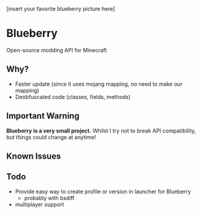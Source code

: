 [insert your favorite blueberry picture here]

# Blueberry

Open-source modding API for Minecraft

## Why?
- Faster update (since it uses mojang mapping, no need to make our mapping)
- Deobfuscated code (classes, fields, methods)

## Important Warning
**Blueberry is a very small project.**
Whilst I try not to break API compatibility, but things could change at anytime!

## Known Issues

## Todo
- Provide easy way to create profile or version in launcher for Blueberry
  - probably with bsdiff
- multiplayer support
